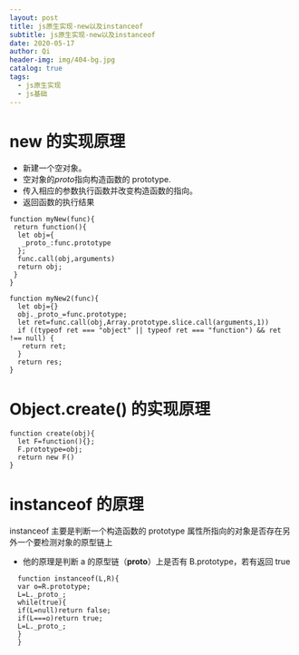 ```yaml
---
layout: post
title: js原生实现-new以及instanceof
subtitle: js原生实现-new以及instanceof
date: 2020-05-17
author: Qi
header-img: img/404-bg.jpg
catalog: true
tags:
  - js原生实现
  - js基础
---
```


# new 的实现原理

- 新建一个空对象。
- 空对象的*proto*指向构造函数的 prototype.
- 传入相应的参数执行函数并改变构造函数的指向。
- 返回函数的执行结果

```
function myNew(func){
 return function(){
  let obj={
   _proto_:func.prototype
  };
  func.call(obj,arguments)
  return obj;
 }
}

function myNew2(func){
  let obj={}
  obj._proto_=func.prototype;
  let ret=func.call(obj,Array.prototype.slice.call(arguments,1))
  if ((typeof ret === "object" || typeof ret === "function") && ret !== null) {
   return ret;
  }
  return res;
}
```

# Object.create() 的实现原理

```
function create(obj){
  let F=function(){};
  F.prototype=obj;
  return new F()
}
```

# instanceof 的原理

instanceof 主要是判断一个构造函数的 prototype 属性所指向的对象是否存在另外一个要检测对象的原型链上

- 他的原理是判断 a 的原型链（**proto**）上是否有 B.prototype，若有返回 true

```
  function instanceof(L,R){
  var o=R.prototype;
  L=L._proto_;
  while(true){
  if(L=null)return false;
  if(L===o)return true;
  L=L._proto_;
  }
  }
```
